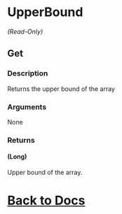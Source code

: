 
# UpperBound

*(Read-Only)*

## Get
### Description
Returns the upper bound of the array
### Arguments
None
### Returns
#### (Long) 
Upper bound of the array.

# [Back to Docs](https://senipah.github.io/VBA-DynamicArray/)